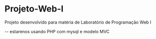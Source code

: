# Projeto-Web-I
Projeto desenvolvido para matéria de  Laboratório de Programação Web I

--
estarenos usando PHP com mysql e modelo MVC
